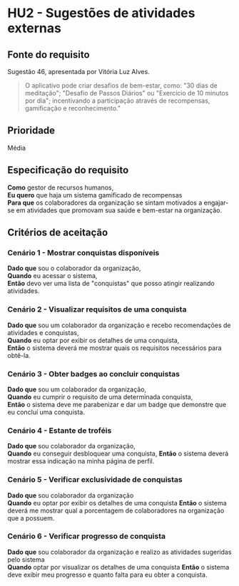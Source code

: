 # HU2 - Sugestões de atividades externas
## Fonte do requisito
Sugestão 46, apresentada por Vitória Luz Alves.

> O aplicativo pode criar desafios de bem-estar, como: "30 dias de meditação"; "Desafio de Passos Diários" ou "Exercício de 10 minutos por dia"; incentivando a participação através de recompensas, gamificação e reconhecimento."

## Prioridade
Média

## Especificação do requisito
**Como** gestor de recursos humanos,  
**Eu quero** que haja um sistema gamificado de recompensas  
**Para que** os colaboradores da organização se sintam motivados a engajar-se em atividades que promovam sua saúde e bem-estar na organização.

## Critérios de aceitação
### Cenário 1 - Mostrar conquistas disponíveis
**Dado que** sou o colaborador da organização,  
**Quando** eu acessar o sistema,   
**Então** devo ver uma lista de "conquistas" que posso atingir realizando atividades.

### Cenário 2 - Visualizar requisitos de uma conquista
**Dado que** sou um colaborador da organização e recebo recomendações de atividades e conquistas,  
**Quando** eu optar por exibir os detalhes de uma conquista,    
**Então** o sistema deverá me mostrar quais os requisitos necessários para obtê-la.

### Cenário 3 - Obter badges ao concluir conquistas
**Dado que** sou um colaborador da organização,  
**Quando** eu cumprir o requisito de uma determinada conquista,   
**Então** o sistema deve me parabenizar e dar um badge que demonstre que eu concluí uma conquista.

### Cenário 4 - Estante de troféis
**Dado que** sou colaborador da organização,     
**Quando** eu conseguir desbloquear uma conquista, 
**Então** o sistema deverá mostrar essa indicação na minha página de perfil.

### Cenário 5 - Verificar exclusividade de conquistas
**Dado que** sou colaborador da organização   
**Quando** eu optar por exibir os detalhes de uma conquista
**Então** o sistema deverá me mostrar qual a porcentagem de colaboradores na organização que a possuem.

### Cenário 6 - Verificar progresso de conquista
**Dado que** sou colaborador da organização e realizo as atividades sugeridas pelo sistema  
**Quando** optar por visualizar os detalhes de uma conquista
**Então** o sistema deve exibir meu progresso e quanto falta para eu obter a conquista.